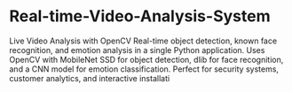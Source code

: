# Real-time-Video-Analysis-System
Live Video Analysis with OpenCV Real-time object detection, known face recognition, and emotion analysis in a single Python application. Uses OpenCV with MobileNet SSD for object detection, dlib for face recognition, and a CNN model for emotion classification. Perfect for security systems, customer analytics, and interactive installati
